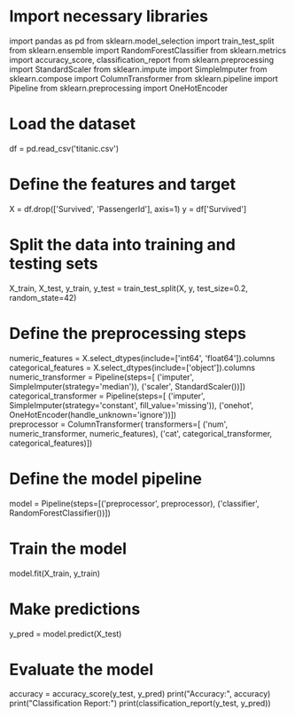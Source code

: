 # Import necessary libraries
import pandas as pd
from sklearn.model_selection import train_test_split
from sklearn.ensemble import RandomForestClassifier
from sklearn.metrics import accuracy_score, classification_report
from sklearn.preprocessing import StandardScaler
from sklearn.impute import SimpleImputer
from sklearn.compose import ColumnTransformer
from sklearn.pipeline import Pipeline
from sklearn.preprocessing import OneHotEncoder
<br>
# Load the dataset
df = pd.read_csv('titanic.csv')
<br>
# Define the features and target
X = df.drop(['Survived', 'PassengerId'], axis=1)
y = df['Survived']
<br>
# Split the data into training and testing sets
X_train, X_test, y_train, y_test = train_test_split(X, y, test_size=0.2, random_state=42)
<br>
# Define the preprocessing steps
numeric_features = X.select_dtypes(include=['int64', 'float64']).columns
categorical_features = X.select_dtypes(include=['object']).columns
<br>
numeric_transformer = Pipeline(steps=[
    ('imputer', SimpleImputer(strategy='median')),
    ('scaler', StandardScaler())])
<br>
categorical_transformer = Pipeline(steps=[
    ('imputer', SimpleImputer(strategy='constant', fill_value='missing')),
    ('onehot', OneHotEncoder(handle_unknown='ignore'))])
<br>
preprocessor = ColumnTransformer(
    transformers=[
        ('num', numeric_transformer, numeric_features),
        ('cat', categorical_transformer, categorical_features)])
<br>
# Define the model pipeline
model = Pipeline(steps=[('preprocessor', preprocessor),
                      ('classifier', RandomForestClassifier())])
<br>
# Train the model
model.fit(X_train, y_train)
<br>
# Make predictions
y_pred = model.predict(X_test)
<br>
# Evaluate the model
accuracy = accuracy_score(y_test, y_pred)
print("Accuracy:", accuracy)
print("Classification Report:")
print(classification_report(y_test, y_pred))
